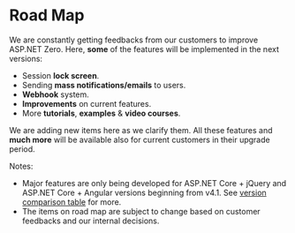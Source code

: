 # Road Map

We are constantly getting feedbacks from our customers to improve ASP.NET Zero. Here, **some** of the features will be implemented in the next versions:

-   Session **lock screen**.
-   Sending **mass notifications/emails** to users.
-   **Webhook** system.
-   **Improvements** on current features.
-   More **tutorials**, **examples** & **video courses**.

We are adding new items here as we clarify them. All these features and
**much more** will be available also for current customers in their
upgrade period.

Notes:

- Major features are only being developed for ASP.NET Core + jQuery
  and ASP.NET Core + Angular versions beginning from v4.1. See
  [version comparison table](Version-Differences.md) for more.
- The items on road map are subject to change based on customer
  feedbacks and our internal decisions.

